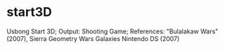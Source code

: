 # start3D
Usbong Start 3D; Output: Shooting Game; References: "Bulalakaw Wars" (2007), Sierra Geometry Wars Galaxies Nintendo DS (2007)
